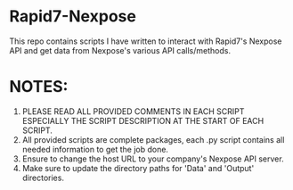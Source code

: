 # Rapid7-Nexpose
This repo contains scripts I have written to interact with Rapid7's Nexpose API and get data from Nexpose's various API calls/methods.

# NOTES:
1. PLEASE READ ALL PROVIDED COMMENTS IN EACH SCRIPT ESPECIALLY THE SCRIPT DESCRIPTION AT THE START OF EACH SCRIPT.
2. All provided scripts are complete packages, each .py script contains all needed information to get the job done.
3. Ensure to change the host URL to your company's Nexpose API server.
4. Make sure to update the directory paths for 'Data' and 'Output' directories. 


